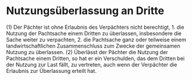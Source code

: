 # Nutzungsüberlassung an Dritte

(1) Der Pächter ist ohne Erlaubnis des Verpächters nicht berechtigt,  1.
 die Nutzung der Pachtsache einem Dritten zu überlassen, insbesondere die Sache weiter zu verpachten,
 2.
 die Pachtsache ganz oder teilweise einem landwirtschaftlichen Zusammenschluss zum Zwecke der gemeinsamen Nutzung zu überlassen.
(2) Überlässt der Pächter die Nutzung der Pachtsache einem Dritten, so hat er ein Verschulden, das dem Dritten bei der Nutzung zur Last fällt, zu vertreten, auch wenn der Verpächter die Erlaubnis zur Überlassung erteilt hat. 

